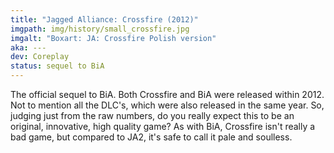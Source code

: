 ```yaml
---
title: "Jagged Alliance: Crossfire (2012)"
imgpath: img/history/small_crossfire.jpg
imgalt: "Boxart: JA: Crossfire Polish version"
aka: --- 
dev: Coreplay 
status: sequel to BiA 
---
```


The official sequel to BiA. Both Crossfire and BiA were released within 2012. Not to mention all the DLC's, which were also released in the same year. So, judging just from the raw numbers, do you really expect this to be an original, innovative, high quality game?
As with BiA, Crossfire isn't really a bad game, but compared to JA2, it's safe to call it pale and soulless.

